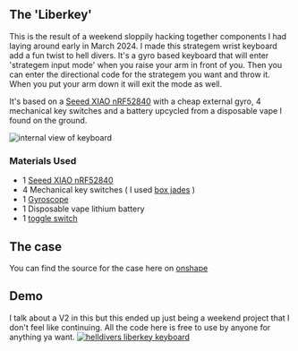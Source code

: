 ## The 'Liberkey'
This is the result of a weekend sloppily hacking together components I had laying around early in March 2024. I made this strategem wrist keyboard add a fun twist to hell divers. It's a gyro based keyboard that will enter 'strategem input mode' when you raise your arm in front of you. Then you can enter the directional code for the strategem you want and throw it. When you put your arm down it will exit the mode as well. 

It's based on a [Seeed XIAO nRF52840](https://wiki.seeedstudio.com/XIAO_BLE/) with a cheap external gyro, 4 mechanical key switches and a battery upcycled from a disposable vape I found on the ground. 

![internal view of keyboard](../readme-assets/internal_view.jpg)

### Materials Used
* 1 [Seeed XIAO nRF52840](https://amzn.to/49lbOW1)
* 4 Mechanical key switches ( I used [box jades](https://amzn.to/41jWQxm) )
* 1 [Gyroscope](https://amzn.to/3VoWRfE)
* 1 Disposable vape lithium battery
* 1 [toggle switch](https://amzn.to/49nD9Xy)

## The case
You can find the source for the case here on [onshape](https://cad.onshape.com/documents/eca41d7770bbf63c4ba989df/w/0dc85706934b4827cb729b26/e/e91fad5df425877406c2c71a?renderMode=0&uiState=67537f55f576dc5138596441)

## Demo
I talk about a V2 in this but this ended up just being a weekend project that I don't feel like continuing. All the code here is free to use by anyone for anything ya want. 
[![helldivers liberkey keyboard](https://img.youtube.com/vi/JU5VeHybJQE/0.jpg)](https://www.youtube.com/watch?v=JU5VeHybJQE)

